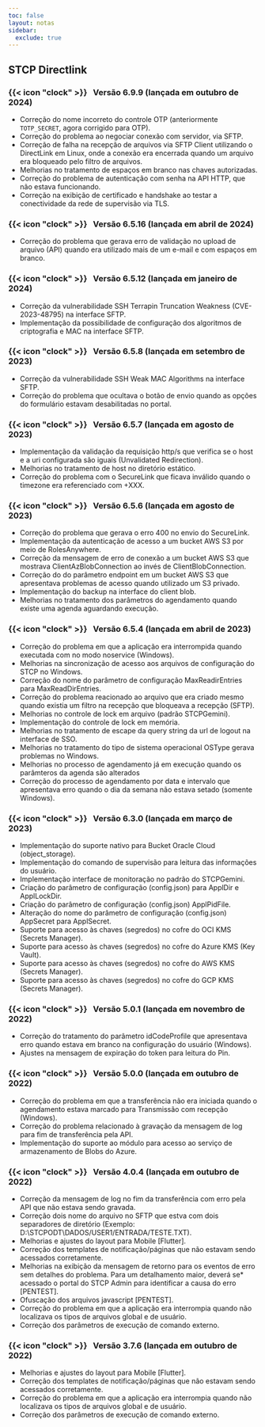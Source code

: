 ```yaml
---
toc: false
layout: notas
sidebar:
  exclude: true
---
```

## STCP Directlink

### {{< icon "clock" >}} &nbsp;  Versão 6.9.9 (lançada em outubro de 2024)

- Correção do nome incorreto do controle OTP (anteriormente `TOTP_SECRET`, agora corrigido para OTP).
- Correção do problema ao negociar conexão com servidor, via SFTP.
- Correção de falha na recepção de arquivos via SFTP Client utilizando o DirectLink em Linux, onde a conexão era encerrada quando um arquivo era bloqueado pelo filtro de arquivos.
- Melhorias no tratamento de espaços em branco nas chaves autorizadas.
- Correção do problema de autenticação com senha na API HTTP, que não estava funcionando.
- Correção na exibição de certificado e handshake ao testar a conectividade da rede de supervisão via TLS.

### {{< icon "clock" >}} &nbsp;  Versão 6.5.16 (lançada em abril de 2024)

- Correção do problema que gerava erro de validação no upload de arquivo (API) quando era utilizado mais de um e-mail e com espaços em branco.

### {{< icon "clock" >}} &nbsp;  Versão 6.5.12 (lançada em janeiro de 2024)

- Correção da vulnerabilidade SSH Terrapin Truncation Weakness (CVE-2023-48795) na interface SFTP.
- Implementação da possibilidade de configuração dos algoritmos de criptografia e MAC na interface SFTP.

### {{< icon "clock" >}} &nbsp;  Versão 6.5.8 (lançada em setembro de 2023)

- Correção da vulnerabilidade SSH Weak MAC Algorithms na interface SFTP.
- Correção do problema que ocultava o botão de envio quando as opções do formulário estavam desabilitadas no portal.

### {{< icon "clock" >}} &nbsp;  Versão 6.5.7 (lançada em agosto de 2023)

- Implementação da validação da requisição http/s que verifica se o host e a uri configurada são iguais (Unvalidated Redirection).
- Melhorias no tratamento de host no diretório estático.
- Correção do problema com o SecureLink que ficava inválido quando o timezone era referenciado com +XXX.

### {{< icon "clock" >}} &nbsp;  Versão 6.5.6 (lançada em agosto de 2023)

- Correção do problema que gerava o erro 400 no envio do SecureLink.
- Implementação da autenticação de acesso a um bucket AWS S3 por meio de RolesAnywhere.
- Correção da mensagem de erro de conexão a um bucket AWS S3 que mostrava ClientAzBlobConnection ao invés de ClientBlobConnection.
- Correção do do parâmetro endpoint em um bucket AWS S3 que apresentava problemas de acesso quando utilizado um S3 privado.
- Implementação do backup na interface do client blob.
- Melhorias no tratamento dos parâmetros do agendamento quando existe uma agenda aguardando execução.

### {{< icon "clock" >}} &nbsp;  Versão 6.5.4 (lançada em abril de 2023)

- Correção do problema em que a aplicação era interrompida quando executada com no modo noservice (Windows).
- Melhorias na sincronização de acesso aos arquivos de configuração do STCP no Windows.
- Correção do nome do parâmetro de configuração MaxReadirEntries para MaxReadDirEntries.
- Correção do problema reacionado ao arquivo que era criado mesmo quando existia um filtro na recepção que bloqueava a recepção (SFTP).
- Melhorias no controle de lock em arquivo (padrão STCPGemini).
- Implementação do controle de lock em memória.
- Melhorias no tratamento de escape da query string da url de logout na interface de SSO.
- Melhorias no tratamento do tipo de sistema operacional OSType gerava problemas no Windows.
- Melhorias no processo de agendamento já em execução quando os parâmteros da agenda são alterados
- Correção do processo de agendamento por data e intervalo que apresentava erro quando o dia da semana não estava setado (somente Windows).

### {{< icon "clock" >}} &nbsp;  Versão 6.3.0 (lançada em março de 2023)

- Implementação do suporte nativo para Bucket Oracle Cloud (object_storage).
- Implementação do comando de supervisão para leitura das informações do usuário.
- Implementação interface de monitoração no padrão do STCPGemini.
- Criação do parâmetro de configuração (config.json) para ApplDir e ApplLockDir.
- Criação do parâmetro de configuração (config.json) ApplPidFile.
- Alteração do nome do parâmetro de configuração (config.json) AppSecret para ApplSecret.
- Suporte para acesso às chaves (segredos) no cofre do OCI KMS (Secrets Manager).
- Suporte para acesso às chaves (segredos) no cofre do Azure KMS (Key Vault).
- Suporte para acesso às chaves (segredos) no cofre do AWS KMS (Secrets Manager).
- Suporte para acesso às chaves (segredos) no cofre do GCP KMS (Secrets Manager).

### {{< icon "clock" >}} &nbsp;  Versão 5.0.1 (lançada em novembro de 2022)

- Correção do tratamento do parâmetro idCodeProfile que apresentava erro quando estava em branco na configuração do usuário (Windows).
- Ajustes na mensagem de expiração do token para leitura do Pin.

### {{< icon "clock" >}} &nbsp;  Versão 5.0.0 (lançada em outubro de 2022)

- Correção do problema em que a transferência não era iniciada quando o agendamento estava marcado para Transmissão com recepção (Windows).
- Correção do problema relacionado à gravação da mensagem de log para fim de transferência pela API.
- Implementação do suporte ao módulo para acesso ao serviço de armazenamento de Blobs do Azure.

### {{< icon "clock" >}} &nbsp;  Versão 4.0.4 (lançada em outubro de 2022)

- Correção da mensagem de log no fim da transferência com erro pela API que não estava sendo gravada.
- Correção dois nome do arquivo no SFTP que estva com dois separadores de diretório
  (Exemplo: D:\STCPODT\DADOS\/USER1/ENTRADA/TESTE.TXT).
- Melhorias e ajustes do layout para Mobile [Flutter].
- Correção dos templates de notificação/páginas que não estavam sendo acessados corretamente.
- Melhorias na exibição da mensagem de retorno para os eventos de erro sem detalhes do problema. Para um detalhamento maior, deverá se\* acessado o portal do STCP Admin para identificar a causa do erro [PENTEST].
- Ofuscação dos arquivos javascript [PENTEST].
- Correção do problema em que a aplicação era interrompia quando não localizava os tipos de arquivos global e de usuário.
- Correção dos parâmetros de execução de comando externo.

### {{< icon "clock" >}} &nbsp;  Versão 3.7.6 (lançada em outubro de 2022)

- Melhorias e ajustes do layout para Mobile [Flutter].
- Correção dos templates de notificação/páginas que não estavam sendo acessados corretamente.
- Correção do problema em que a aplicação era interrompia quando não localizava os tipos de arquivos global e de usuário.
- Correção dos parâmetros de execução de comando externo.
